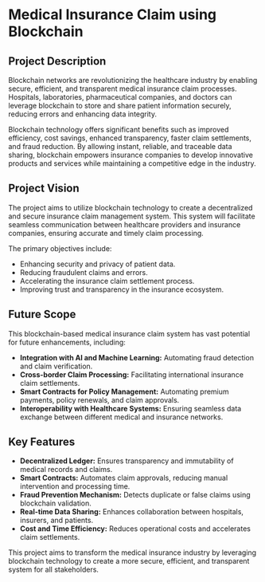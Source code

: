 # Medical Insurance Claim using Blockchain

## Project Description
Blockchain networks are revolutionizing the healthcare industry by enabling secure, efficient, and transparent medical insurance claim processes. Hospitals, laboratories, pharmaceutical companies, and doctors can leverage blockchain to store and share patient information securely, reducing errors and enhancing data integrity.

Blockchain technology offers significant benefits such as improved efficiency, cost savings, enhanced transparency, faster claim settlements, and fraud reduction. By allowing instant, reliable, and traceable data sharing, blockchain empowers insurance companies to develop innovative products and services while maintaining a competitive edge in the industry.

## Project Vision
The project aims to utilize blockchain technology to create a decentralized and secure insurance claim management system. This system will facilitate seamless communication between healthcare providers and insurance companies, ensuring accurate and timely claim processing.

The primary objectives include:
- Enhancing security and privacy of patient data.
- Reducing fraudulent claims and errors.
- Accelerating the insurance claim settlement process.
- Improving trust and transparency in the insurance ecosystem.

## Future Scope
This blockchain-based medical insurance claim system has vast potential for future enhancements, including:
- **Integration with AI and Machine Learning:** Automating fraud detection and claim verification.
- **Cross-border Claim Processing:** Facilitating international insurance claim settlements.
- **Smart Contracts for Policy Management:** Automating premium payments, policy renewals, and claim approvals.
- **Interoperability with Healthcare Systems:** Ensuring seamless data exchange between different medical and insurance networks.

## Key Features
- **Decentralized Ledger:** Ensures transparency and immutability of medical records and claims.
- **Smart Contracts:** Automates claim approvals, reducing manual intervention and processing time.
- **Fraud Prevention Mechanism:** Detects duplicate or false claims using blockchain validation.
- **Real-time Data Sharing:** Enhances collaboration between hospitals, insurers, and patients.
- **Cost and Time Efficiency:** Reduces operational costs and accelerates claim settlements.

This project aims to transform the medical insurance industry by leveraging blockchain technology to create a more secure, efficient, and transparent system for all stakeholders.


